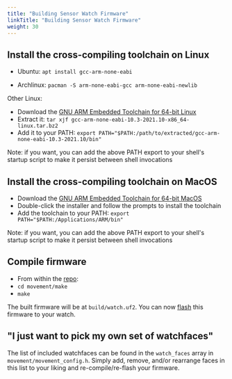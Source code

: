 ```yaml
---
title: "Building Sensor Watch Firmware"
linkTitle: "Building Sensor Watch Firmware"
weight: 30
---
```


Install the cross-compiling toolchain on Linux
----------------------------------------------

* Ubuntu: `apt install gcc-arm-none-eabi`

* Archlinux: `pacman -S arm-none-eabi-gcc arm-none-eabi-newlib`

Other Linux:

* Download the [GNU ARM Embedded Toolchain for 64-bit Linux](https://developer.arm.com/-/media/Files/downloads/gnu-rm/10.3-2021.10/gcc-arm-none-eabi-10.3-2021.10-x86_64-linux.tar.bz2?rev=78196d3461ba4c9089a67b5f33edf82a&hash=5631ACEF1F8F237389F14B41566964EC)
* Extract it: `tar xjf gcc-arm-none-eabi-10.3-2021.10-x86_64-linux.tar.bz2`
* Add it to your PATH: `export PATH="$PATH:/path/to/extracted/gcc-arm-none-eabi-10.3-2021.10/bin"`

Note: if you want, you can add the above PATH export to your shell's startup script to make it persist between shell invocations

Install the cross-compiling toolchain on MacOS
----------------------------------------------

* Download the [GNU ARM Embedded Toolchain for 64-bit MacOS](https://developer.arm.com/-/media/Files/downloads/gnu-rm/10.3-2021.10/gcc-arm-none-eabi-10.3-2021.10-mac.pkg?rev=b382d51ec8d34c3fa421cf57ce97f146&hash=86689FEB39DA7A381FF78A2E70F7ABCE)
* Double-click the installer and follow the prompts to install the toolchain
* Add the toolchain to your PATH: `export PATH="$PATH:/Applications/ARM/bin"`

Note: if you want, you can add the above PATH export to your shell's startup script to make it persist between shell invocations

Compile firmware
----------------

* From within the [repo](https://github.com/joeycastillo/Sensor-Watch):
* `cd movement/make`
* `make`

The built firmware will be at `build/watch.uf2`. You can now [flash](/docs/firmware/flashing) this firmware to your watch.

"I just want to pick my own set of watchfaces"
----------------------------------------------

The list of included watchfaces can be found in the `watch_faces` array in `movement/movement_config.h`. Simply add, remove, and/or rearrange faces in this list to your liking and re-compile/re-flash your firmware.
